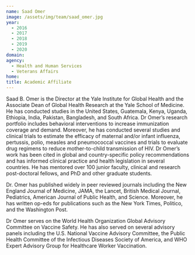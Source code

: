 ```yaml
---
name: Saad Omer
image: /assets/img/team/saad_omer.jpg
year: 
  - 2016
  - 2017
  - 2018
  - 2019
  - 2020
domain:
agency: 
  - Health and Human Services
  - Veterans Affairs
home: 
title: Academic Affiliate
---
```


Saad B. Omer is the Director at the Yale Institute for Global Health and the Associate Dean of Global Health Research at the Yale School of Medicine.  He has conducted studies in the United States, Guatemala, Kenya, Uganda, Ethiopia, India, Pakistan, Bangladesh, and South Africa. Dr Omer’s research portfolio includes behavioral interventions to increase immunization coverage and demand. Moreover, he has conducted several studies and clinical trials to estimate the efficacy of maternal and/or infant influenza, pertussis, polio, measles and pneumococcal vaccines and trials to evaluate drug regimens to reduce mother-to-child transmission of HIV. Dr Omer’s work has been cited in global and country-specific policy recommendations and has informed clinical practice and health legislation in several countries. He has mentored over 100 junior faculty, clinical and research post-doctoral fellows, and PhD and other graduate students. 

Dr. Omer has published widely in peer reviewed journals including the New England Journal of Medicine, JAMA, the Lancet, British Medical Journal, Pediatrics, American Journal of Public Health, and Science. Moreover, he has written op-eds for publications such as the New York Times, Politico, and the Washington Post. 

Dr Omer serves on the World Health Organization Global Advisory Committee on Vaccine Safety. He has also served on several advisory panels including the U.S. National Vaccine Advisory Committee, the Public Health Committee of the Infectious Diseases Society of America, and WHO Expert Advisory Group for Healthcare Worker Vaccination. 
